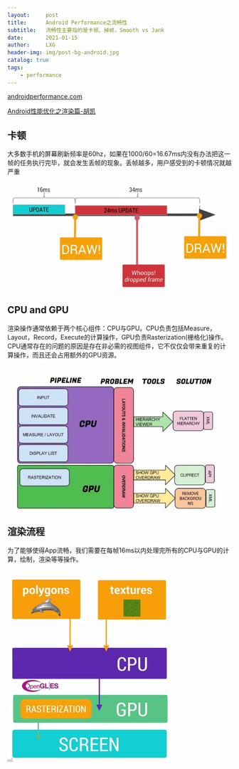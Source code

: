 ```yaml
---
layout:     post
title:      Android Performance之流畅性
subtitle:   流畅性主要指的是卡顿、掉帧，Smooth vs Jank
date:       2021-01-15
author:     LXG
header-img: img/post-bg-android.jpg
catalog: true
tags:
    - performance
---
```


[androidperformance.com](https://www.androidperformance.com/)

[Android性能优化之渲染篇-胡凯](http://hukai.me/android-performance-render/)

## 卡顿

大多数手机的屏幕刷新频率是60hz，如果在1000/60=16.67ms内没有办法把这一帧的任务执行完毕，就会发生丢帧的现象。丢帧越多，用户感受到的卡顿情况就越严重

![android_performance_course_drop_frame](/images/performance/android_performance_course_drop_frame.png)

## CPU and GPU

渲染操作通常依赖于两个核心组件：CPU与GPU。CPU负责包括Measure，Layout，Record，Execute的计算操作，GPU负责Rasterization(栅格化)操作。CPU通常存在的问题的原因是存在非必需的视图组件，它不仅仅会带来重复的计算操作，而且还会占用额外的GPU资源。

![android_performance_course_render_problems](/images/performance/android_performance_course_render_problems.jpg)

## 渲染流程

为了能够使得App流畅，我们需要在每帧16ms以内处理完所有的CPU与GPU的计算，绘制，渲染等等操作。

![gpu_cpu_rasterization](/images/performance/gpu_cpu_rasterization.png)


